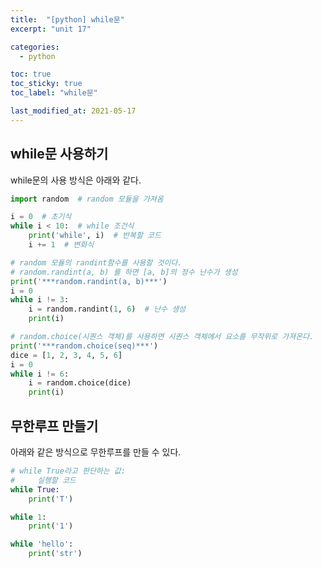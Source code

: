 ```yaml
---
title:  "[python] while문"
excerpt: "unit 17"

categories:
  - python

toc: true
toc_sticky: true
toc_label: "while문"

last_modified_at: 2021-05-17
---
```


## while문 사용하기

while문의 사용 방식은 아래와 같다.
```python
import random  # random 모듈을 가져옴

i = 0  # 초기식
while i < 10:  # while 조건식
    print('while', i)  # 반복할 코드
    i += 1  # 변화식

# random 모듈의 randint함수를 사용할 것이다.
# random.randint(a, b) 를 하면 [a, b]의 정수 난수가 생성
print('***random.randint(a, b)***')
i = 0
while i != 3:
    i = random.randint(1, 6)  # 난수 생성
    print(i)

# random.choice(시퀀스 객체)를 사용하면 시퀀스 객체에서 요소를 무작위로 가져온다.
print('***random.choice(seq)***')
dice = [1, 2, 3, 4, 5, 6]
i = 0
while i != 6:
    i = random.choice(dice)
    print(i)
```

## 무한루프 만들기

아래와 같은 방식으로 무한루프를 만들 수 있다.
```python
# while True라고 판단하는 값:
#     실행할 코드
while True:
    print('T')

while 1:
    print('1')

while 'hello':
    print('str')
```